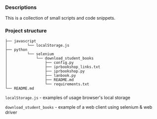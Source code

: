 ### Descriptions

This is a collection of small scripts and code snippets.

### Project structure

```
├── javascript
│         └── localStorage.js
├── python
│         └── selenium
│             └── download_student_books
│                 ├── config.py
│                 ├── iprbookshop_links.txt
│                 ├── iprbookshop.py
│                 ├── lanbook.py
│                 ├── README.md
│                 └── requirements.txt
└── README.md
```

`localStorage.js` - examples of usage browser's local storage

`download_student_books` - example of a web client using selenium & web driver